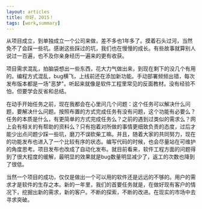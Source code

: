 ```yaml
---
layout: articles
title: 你好，2015！
tags: [work,summary]
---
```

从项目成立，到单独成立一个公司来做，差不多也1年多了。摸着石头过河，当然免不了会踩一些坑。感谢这些踩过的坑，我们也在慢慢的成长。有些故事就算别人说过一百遍，也不及你亲身经历一遍来的更有收获。

项目需求混乱，拍脑袋想出一些东西，花大力气做出来，到现在剩下的没几个有用的。编程方式混乱，bug横飞，上线前还在添加新功能。手动部署频频出错，每次发布版本都是一场"恶梦"。听起来就像是软件工程里常见的反面教材。没有经验不怕，但要学会反省和总结。

在动手开始任务之前，现在我都会在心里问几个问题：这个任务可以解决什么问题，要解决什么问题。按照布置的方式完成任务有没有问题，这个功能有必要么？任务的本质是什么，有更简单的方式完成任务么？之前的遇到过类似的需求么？网上会有相关的有帮助的资料么？只有抱着对所做的事情更细致负责的态度，过后才能少出点问题少踩一些坑，磨刀不误砍柴工嘛。并且，随着大家的共同努力，现在的功能发布也进入了一个比较有序的状态。编写代码的时候，也会尽量站在可维护的角度思考。项目发布也改成了自动化发布。就目前看来，软件工程方面的问题得到了很大程度的缓解，最明显的效果就是bug数量明显减少了，返工的次数也降到了很低。

当然一个项目的成功，仅仅是做出一个可以用的软件还是远远的不够的。用户的需求才是软件的生存之本。新的一年里，我们的首要任务就是，在做好现有客户的情况下，挖掘出新的需求，新的客户。不断的探索，不断的改进。在现实的市场中去寻求突破。
    